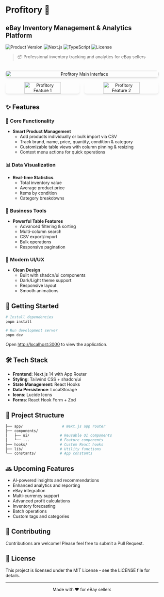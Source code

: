 # Profitory 🚀

## eBay Inventory Management & Analytics Platform

![Product Version](https://img.shields.io/badge/version-0.1.0-blue.svg)
![Next.js](https://img.shields.io/badge/Next.js-14.2.16-black)
![TypeScript](https://img.shields.io/badge/TypeScript-5.0+-blue)
![License](https://img.shields.io/badge/license-MIT-green)

> 📦 Professional inventory tracking and analytics for eBay sellers

<div align="center" style="display:flex; flex-direction:column; gap:16px; margin:32px 0;">
  <img src="https://github.com/user-attachments/assets/dfce99ba-472e-4859-9cc4-d576930f282e" alt="Profitory Main Interface" width="100%" style="border-radius:8px; box-shadow:0 4px 6px -1px rgb(0 0 0 / 0.1)"/>
  <div style="display:flex; gap:16px; justify-content:space-between;">
    <img src="https://github.com/user-attachments/assets/8b9cbf9b-ddee-446b-8cff-c88c28eade23" alt="Profitory Feature 1" width="49%" style="border-radius:8px; box-shadow:0 4px 6px -1px rgb(0 0 0 / 0.1); object-fit:cover"/>
    <img src="https://github.com/user-attachments/assets/6436ab8b-f16a-4672-8868-d573a9aa2167" alt="Profitory Feature 2" width="49%" style="border-radius:8px; box-shadow:0 4px 6px -1px rgb(0 0 0 / 0.1); object-fit:cover"/>
  </div>
</div>

## ✨ Features

### 🎯 Core Functionality

- **Smart Product Management**
  - Add products individually or bulk import via CSV
  - Track brand, name, price, quantity, condition & category
  - Customizable table views with column pinning & resizing
  - Context menu actions for quick operations

### 📊 Data Visualization

- **Real-time Statistics**
  - Total inventory value
  - Average product price
  - Items by condition
  - Category breakdowns

### 💼 Business Tools

- **Powerful Table Features**
  - Advanced filtering & sorting
  - Multi-column search
  - CSV export/import
  - Bulk operations
  - Responsive pagination

### 🎨 Modern UI/UX

- **Clean Design**
  - Built with shadcn/ui components
  - Dark/Light theme support
  - Responsive layout
  - Smooth animations

## 🚀 Getting Started

```bash
# Install dependencies
pnpm install

# Run development server
pnpm dev
```

Open [http://localhost:3000](http://localhost:3000) to view the application.

## 🛠 Tech Stack

- **Frontend**: Next.js 14 with App Router
- **Styling**: Tailwind CSS + shadcn/ui
- **State Management**: React Hooks
- **Data Persistence**: LocalStorage
- **Icons**: Lucide Icons
- **Forms**: React Hook Form + Zod

## 📝 Project Structure

```bash
├── app/                  # Next.js app router
├── components/
│   ├── ui/              # Reusable UI components
│   └── ...              # Feature components
├── hooks/               # Custom React hooks
├── lib/                 # Utility functions
└── constants/           # App constants
```

## 🔜 Upcoming Features

- AI-powered insights and recommendations
- Enhanced analytics and reporting
- eBay integration
- Multi-currency support
- Advanced profit calculations
- Inventory forecasting
- Batch operations
- Custom tags and categories

## 💖 Contributing

Contributions are welcome! Please feel free to submit a Pull Request.

## 📄 License

This project is licensed under the MIT License - see the LICENSE file for details.

---

<p align="center">Made with ❤️ for eBay sellers</p>
